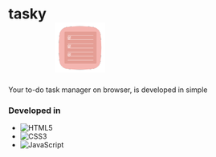 
# tasky &nbsp; &nbsp; &nbsp;&nbsp; &nbsp; &nbsp;&nbsp;&nbsp;&nbsp; &nbsp; &nbsp;&nbsp; &nbsp; &nbsp;&nbsp; &nbsp; &nbsp;&nbsp; &nbsp; &nbsp;&nbsp; &nbsp; &nbsp;&nbsp;&nbsp;&nbsp; &nbsp; &nbsp;&nbsp; &nbsp; &nbsp;&nbsp; &nbsp; &nbsp;&nbsp; &nbsp; &nbsp;&nbsp; &nbsp; &nbsp;&nbsp;&nbsp;&nbsp; &nbsp; &nbsp;&nbsp; &nbsp; &nbsp; ![](assets/icon.png)     

Your to-do task manager on browser, is developed in simple 
### Developed in
- ![HTML5](https://img.shields.io/badge/html5-%23E34F26.svg?style=for-the-badge&logo=html5&logoColor=white)
- ![CSS3](https://img.shields.io/badge/css3-%231572B6.svg?style=for-the-badge&logo=css3&logoColor=white)
- ![JavaScript](https://img.shields.io/badge/javascript-%23323330.svg?style=for-the-badge&logo=javascript&logoColor=%23F7DF1E)




